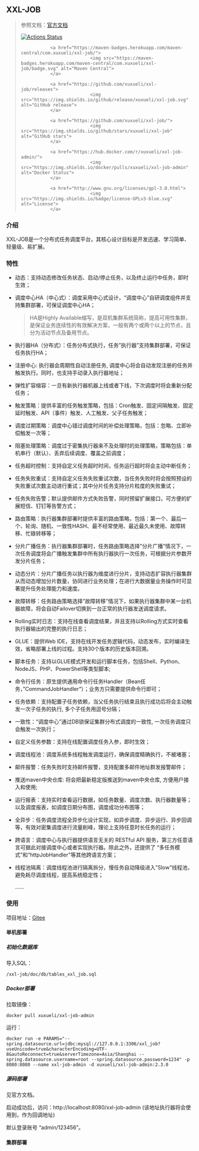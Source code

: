 ## XXL-JOB



> 参照文档：[官方文档](https://www.xuxueli.com/xxl-job)
>
> <p>
>                <a href="https://github.com/xuxueli/xxl-job/actions">
>                               <img src="https://github.com/xuxueli/xxl-job/workflows/Java CI/badge.svg" alt="Actions Status">
>                </a>
>           
>                <a href="https://maven-badges.herokuapp.com/maven-central/com.xuxueli/xxl-job/">
>                               <img src="https://maven-badges.herokuapp.com/maven-central/com.xuxueli/xxl-job/badge.svg" alt="Maven Central">
>                </a>
>          
>                <a href="https://github.com/xuxueli/xxl-job/releases">
>                               <img src="https://img.shields.io/github/release/xuxueli/xxl-job.svg" alt="GitHub release">
>                </a>
>          
>                <a href="https://github.com/xuxueli/xxl-job/">
>                               <img src="https://img.shields.io/github/stars/xuxueli/xxl-job" alt="GitHub stars">
>                </a>
>         
>                <a href="https://hub.docker.com/r/xuxueli/xxl-job-admin/">
>                               <img src="https://img.shields.io/docker/pulls/xuxueli/xxl-job-admin" alt="Docker Status">
>                </a>
>      
>                <a href="http://www.gnu.org/licenses/gpl-3.0.html">
>                               <img src="https://img.shields.io/badge/license-GPLv3-blue.svg" alt="License">
>                </a>
>       
> </p>

### 介绍

​	XXL-JOB是一个分布式任务调度平台，其核心设计目标是开发迅速、学习简单、轻量级、易扩展。

### 特性

- 动态：支持动态修改任务状态、启动/停止任务，以及终止运行中任务，即时生效；

- 调度中心HA（中心式）：调度采用中心式设计，“调度中心”自研调度组件并支持集群部署，可保证调度中心HA；

  > HA是Highly Available缩写，是双机集群系统简称，提高可用性集群，是保证业务连续性的有效解决方案，一般有两个或两个以上的节点，且分为活动节点及备用节点。

- 执行器HA（分布式）：任务分布式执行，任务”执行器”支持集群部署，可保证任务执行HA；

- 注册中心: 执行器会周期性自动注册任务, 调度中心将会自动发现注册的任务并触发执行。同时，也支持手动录入执行器地址；

- 弹性扩容缩容：一旦有新执行器机器上线或者下线，下次调度时将会重新分配任务；

- 触发策略：提供丰富的任务触发策略，包括：Cron触发、固定间隔触发、固定延时触发、API（事件）触发、人工触发、父子任务触发；

- 调度过期策略：调度中心错过调度时间的补偿处理策略，包括：忽略、立即补偿触发一次等；

- 阻塞处理策略：调度过于密集执行器来不及处理时的处理策略，策略包括：单机串行（默认）、丢弃后续调度、覆盖之前调度；

- 任务超时控制：支持自定义任务超时时间，任务运行超时将会主动中断任务；

- 任务失败重试：支持自定义任务失败重试次数，当任务失败时将会按照预设的失败重试次数主动进行重试；其中分片任务支持分片粒度的失败重试；

- 任务失败告警；默认提供邮件方式失败告警，同时预留扩展接口，可方便的扩展短信、钉钉等告警方式；

- 路由策略：执行器集群部署时提供丰富的路由策略，包括：第一个、最后一个、轮询、随机、一致性HASH、最不经常使用、最近最久未使用、故障转移、忙碌转移等；

- 分片广播任务：执行器集群部署时，任务路由策略选择”分片广播”情况下，一次任务调度将会广播触发集群中所有执行器执行一次任务，可根据分片参数开发分片任务；

- 动态分片：分片广播任务以执行器为维度进行分片，支持动态扩容执行器集群从而动态增加分片数量，协同进行业务处理；在进行大数据量业务操作时可显著提升任务处理能力和速度。

- 故障转移：任务路由策略选择”故障转移”情况下，如果执行器集群中某一台机器故障，将会自动Failover切换到一台正常的执行器发送调度请求。

- Rolling实时日志：支持在线查看调度结果，并且支持以Rolling方式实时查看执行器输出的完整的执行日志；

- GLUE：提供Web IDE，支持在线开发任务逻辑代码，动态发布，实时编译生效，省略部署上线的过程。支持30个版本的历史版本回溯。

- 脚本任务：支持以GLUE模式开发和运行脚本任务，包括Shell、Python、NodeJS、PHP、PowerShell等类型脚本;

- 命令行任务：原生提供通用命令行任务Handler（Bean任务，”CommandJobHandler”）；业务方只需要提供命令行即可；

- 任务依赖：支持配置子任务依赖，当父任务执行结束且执行成功后将会主动触发一次子任务的执行, 多个子任务用逗号分隔；

- 一致性：“调度中心”通过DB锁保证集群分布式调度的一致性, 一次任务调度只会触发一次执行；

- 自定义任务参数：支持在线配置调度任务入参，即时生效；

- 调度线程池：调度系统多线程触发调度运行，确保调度精确执行，不被堵塞；

- 邮件报警：任务失败时支持邮件报警，支持配置多邮件地址群发报警邮件；

- 推送maven中央仓库: 将会把最新稳定版推送到maven中央仓库, 方便用户接入和使用;

- 运行报表：支持实时查看运行数据，如任务数量、调度次数、执行器数量等；以及调度报表，如调度日期分布图，调度成功分布图等；

- 全异步：任务调度流程全异步化设计实现，如异步调度、异步运行、异步回调等，有效对密集调度进行流量削峰，理论上支持任意时长任务的运行；

- 跨语言：调度中心与执行器提供语言无关的 RESTful API 服务，第三方任意语言可据此对接调度中心或者实现执行器。除此之外，还提供了 “多任务模式”和“httpJobHandler”等其他跨语言方案；

- 线程池隔离：调度线程池进行隔离拆分，慢任务自动降级进入”Slow”线程池，避免耗尽调度线程，提高系统稳定性；

  ......

### 使用

项目地址：[Gitee](https://gitee.com/xuxueli0323/xxl-job)

#### 单机部署

##### 初始化数据库

导入SQL：

```shell
/xxl-job/doc/db/tables_xxl_job.sql
```

##### Docker部署

拉取镜像：

```shell
docker pull xuxueli/xxl-job-admin
```

运行：

```shell
docker run -e PARAMS="--spring.datasource.url=jdbc:mysql://127.0.0.1:3306/xxl_job?useUnicode=true&characterEncoding=UTF-8&autoReconnect=true&serverTimezone=Asia/Shanghai --spring.datasource.username=root --spring.datasource.password=1234" -p 8080:8080 --name xxl-job-admin -d xuxueli/xxl-job-admin:2.3.0
```

##### 源码部署

见官方文档。

启动成功后，访问：http://localhost:8080/xxl-job-admin (该地址执行器将会使用到，作为回调地址)

默认登录账号 “admin/123456”。

#### 集群部署









